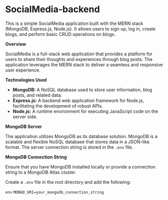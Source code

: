 # SocialMedia-backend

This is a simple SocialMedia application built with the MERN stack (MongoDB, Express.js, Node.js). It allows users to sign up, log in, create blogs, and perform basic CRUD operations on blogs.

**Overview**

SocialMedia is a full-stack web application that provides a platform for users to share their thoughts and experiences through blog posts. The application leverages the MERN stack to deliver a seamless and responsive user experience.

**Technologies Used**

- **MongoDB:** A NoSQL database used to store user information, blog posts, and related data.
- **Express.js:** A backend web application framework for Node.js, facilitating the development of robust APIs.
- **Node.js:** A runtime environment for executing JavaScript code on the server side.

**MongoDB Server**

The application utilizes MongoDB as its database solution. MongoDB is a scalable and flexible NoSQL database that stores data in a JSON-like format. The server connection string is stored in the `.env` file.

**MongoDB Connection String**

Ensure that you have MongoDB installed locally or provide a connection string to a MongoDB Atlas cluster.

Create a `.env` file in the root directory and add the following:

`env`
`MONGO_URI=your_mongodb_connection_string`

